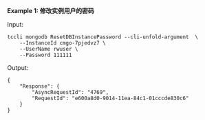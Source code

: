 **Example 1: 修改实例用户的密码**



Input: 

```
tccli mongodb ResetDBInstancePassword --cli-unfold-argument  \
    --InstanceId cmgo-7pjedvz7 \
    --UserName rwuser \
    --Password 111111
```

Output: 
```
{
    "Response": {
        "AsyncRequestId": "4769",
        "RequestId": "e600a8d0-9014-11ea-84c1-01cccde830c6"
    }
}
```

